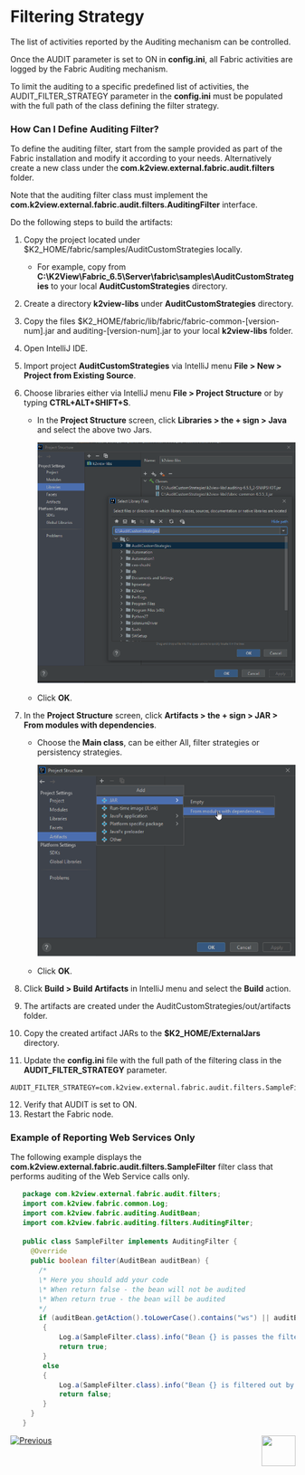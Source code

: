 # Filtering Strategy

The list of activities reported by the Auditing mechanism can be controlled. 

Once the AUDIT parameter is set to ON in **config.ini**, all Fabric activities are logged by the Fabric Auditing mechanism.

To limit the auditing to a specific predefined list of activities, the AUDIT_FILTER_STRATEGY parameter in the **config.ini** must be populated with the full path of the class defining the filter strategy. 

###  How Can I Define Auditing Filter?

To define the auditing filter, start from the sample provided as part of the Fabric installation and modify it according to your needs. Alternatively create a new class under the **com.k2view.external.fabric.audit.filters** folder.

Note that the auditing filter class must implement the **com.k2view.external.fabric.audit.filters.AuditingFilter** interface.

Do the following steps to build the artifacts:

1. Copy the project located under $K2_HOME/fabric/samples/AuditCustomStrategies locally.  

   * For example, copy from **C:\K2View\Fabric_6.5\Server\fabric\samples\AuditCustomStrategies** to your local **AuditCustomStrategies** directory.

2. Create a directory **k2view-libs** under **AuditCustomStrategies** directory.

3. Copy the files $K2_HOME/fabric/lib/fabric/fabric-common-[version-num].jar and auditing-[version-num].jar to your local **k2view-libs** folder. 

4. Open IntelliJ IDE.

5. Import project **AuditCustomStrategies** via IntelliJ menu **File > New > Project from Existing Source**.

6. Choose libraries either via IntelliJ menu **File > Project Structure** or by typing **CTRL+ALT+SHIFT+S**.

   * In the **Project Structure** screen, click **Libraries > the + sign > Java** and select the above two Jars.

     <img src="images/02_filter_select_lib.png" style="zoom:80%;" />

   * Click **OK**.

7. In the **Project Structure** screen, click **Artifacts > the + sign > JAR > From modules with dependencies**.

   * Choose the **Main class**, can be either All, filter strategies or persistency strategies. 

     <img src="images/02_choose_artifacts.png" style="zoom:80%;" />

   * Click **OK**.

8. Click **Build > Build Artifacts** in IntelliJ menu and select the **Build** action.

9. The artifacts are created under the AuditCustomStrategies/out/artifacts folder. 

10. Copy the created artifact JARs to the **$K2_HOME/ExternalJars** directory. 

11. Update the **config.ini** file with the full path of the filtering class in the **AUDIT_FILTER_STRATEGY** parameter. 

~~~
AUDIT_FILTER_STRATEGY=com.k2view.external.fabric.audit.filters.SampleFilter
~~~

12. Verify that AUDIT is set to ON.
13. Restart the Fabric node.

### Example of Reporting Web Services Only

The following example displays the **com.k2view.external.fabric.audit.filters.SampleFilter** filter class that performs auditing of the Web Service calls only.

~~~java
   package com.k2view.external.fabric.audit.filters;
   import com.k2view.fabric.common.Log;
   import com.k2view.fabric.auditing.AuditBean;
   import com.k2view.fabric.auditing.filters.AuditingFilter;

   public class SampleFilter implements AuditingFilter {
     @Override
     public boolean filter(AuditBean auditBean) {
       /*
       \* Here you should add your code
       \* When return false - the bean will not be audited
       \* When return true - the bean will be audited
       */
       if (auditBean.getAction().toLowerCase().contains("ws") || auditBean.getProtocol().toLowerCase().contains("http"))
        {
            Log.a(SampleFilter.class).info("Bean {} is passes the filter layer", auditBean.toString());
            return true;
        }
        else
        {
            Log.a(SampleFilter.class).info("Bean {} is filtered out by the filter layer", auditBean.toString());
            return false;
        }
     }
   }
~~~





[![Previous](/articles/images/Previous.png)](01_auditing_overview.md)[<img align="right" width="60" height="54" src="/articles/images/Next.png">](03_persistence_strategy.md) 
